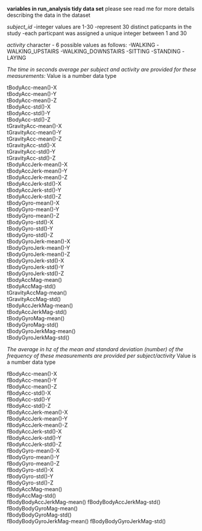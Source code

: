 **variables in run_analysis tidy data set**
please see read me for more details describing the data in the dataset

*subject_id* 
	-integer	values are 1-30
	-represent 30 distinct paticpants in the study
	-each particpant was assigned a unique integer between 1 and 30

*activity*
character - 6 possible values as follows:
	-WALKING
	-WALKING_UPSTAIRS
	-WALKING_DOWNSTAIRS
	-SITTING
	-STANDING
	-LAYING

*The time in seconds average per subject and activity are provided for these measurements:*
Value is a number data type
                 
tBodyAcc-mean()-X          
tBodyAcc-mean()-Y         
tBodyAcc-mean()-Z           
tBodyAcc-std()-X         
tBodyAcc-std()-Y            
tBodyAcc-std()-Z           
tGravityAcc-mean()-X       
tGravityAcc-mean()-Y      
tGravityAcc-mean()-Z       
tGravityAcc-std()-X       
tGravityAcc-std()-Y        
tGravityAcc-std()-Z     
tBodyAccJerk-mean()-X      
tBodyAccJerk-mean()-Y    
tBodyAccJerk-mean()-Z       
tBodyAccJerk-std()-X      
tBodyAccJerk-std()-Y       
tBodyAccJerk-std()-Z     
tBodyGyro-mean()-X          
tBodyGyro-mean()-Y        
tBodyGyro-mean()-Z         
tBodyGyro-std()-X         
tBodyGyro-std()-Y           
tBodyGyro-std()-Z          
tBodyGyroJerk-mean()-X     
tBodyGyroJerk-mean()-Y    
tBodyGyroJerk-mean()-Z    
tBodyGyroJerk-std()-X      
tBodyGyroJerk-std()-Y      
tBodyGyroJerk-std()-Z     
tBodyAccMag-mean()         
tBodyAccMag-std()          
tGravityAccMag-mean()      
tGravityAccMag-std()       
tBodyAccJerkMag-mean()      
tBodyAccJerkMag-std()     
tBodyGyroMag-mean()        
tBodyGyroMag-std()       
tBodyGyroJerkMag-mean()     
tBodyGyroJerkMag-std()    


*The average in hz of the mean and standard deviation (number) of the frequency of these measurements are provided per subject/activity*
Value is a number data type

fBodyAcc-mean()-X          
fBodyAcc-mean()-Y          
fBodyAcc-mean()-Z         
fBodyAcc-std()-X         
fBodyAcc-std()-Y           
fBodyAcc-std()-Z           
fBodyAccJerk-mean()-X     
fBodyAccJerk-mean()-Y     
fBodyAccJerk-mean()-Z       
fBodyAccJerk-std()-X       
fBodyAccJerk-std()-Y        
fBodyAccJerk-std()-Z      
fBodyGyro-mean()-X         
fBodyGyro-mean()-Y         
fBodyGyro-mean()-Z          
fBodyGyro-std()-X          
fBodyGyro-std()-Y           
fBodyGyro-std()-Z         
fBodyAccMag-mean()         
fBodyAccMag-std()         
fBodyBodyAccJerkMag-mean() 
fBodyBodyAccJerkMag-std()  
fBodyBodyGyroMag-mean()    
fBodyBodyGyroMag-std()     
fBodyBodyGyroJerkMag-mean()
fBodyBodyGyroJerkMag-std()

